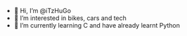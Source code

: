 - 👋 Hi, I’m @iTzHuGo
- 👀 I’m interested in bikes, cars and tech
- 🌱 I’m currently learning C and have already learnt Python


<!---
iTzHuGo/iTzHuGo is a ✨ special ✨ repository because its `README.md` (this file) appears on your GitHub profile.
You can click the Preview link to take a look at your changes.
--->
